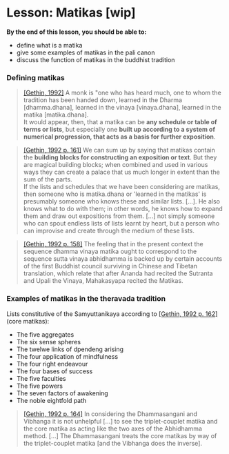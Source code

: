 # Lesson: Matikas [wip]

**By the end of this lesson, you should be able to:**
- define what is a matika
- give some examples of matikas in the pali canon
- discuss the function of matikas in the buddhist tradition


### Defining matikas
> [\[Gethin, 1992\]](@Gethin1992) A monk is "one who has heard much, one to whom the tradition has been handed down, learned in the Dharma [dhamma.dhana], learned in the vinaya [vinaya.dhana], learned in the matika [matika.dhana].  
It would appear, then, that a matika can be **any schedule or table of terms or lists**, but especially one **built up according to a system of numerical progression, that acts as a basis for further exposition**.

> [\[Gethin, 1992 p. 161\]](@Gethin1992) We can sum up by saying that matikas contain the **building blocks for constructing an exposition or text**. But they are magical building blocks; when combined and used in various ways they can create a palace that us much longer in extent than the sum of the parts.  
If the lists and schedules that we have been considering are matikas, then someone who is matika.dhana or 'learned in the matikas' is presumably someone who knows these and similar lists. [...]. He also knows what to do with them; in other words, he knows how to expand them and draw out expositions from them. [...] not simply someone who can spout endless lists of lists learnt by heart, but a person who can improvise and create through the medium of these lists.

> [\[Gethin, 1992 p. 158\]](@Gethin1992) The feeling that in the present context the sequence dhamma vinaya matika ought to correspond to the sequence sutta vinaya abhidhamma is backed up by certain accounts of the first Buddhist council surviving in Chinese and Tibetan translation, which relate that after Ananda had recited the Sutranta and Upali the Vinaya, Mahakasyapa recited the Matikas.


### Examples of matikas in the theravada tradition

Lists constitutive of the Samyuttanikaya according to [\[Gethin, 1992 p. 162\]](@Gethin1992) (core matikas):
- The five aggregates
- The six sense spheres
- The twelwe links of dpendeng arising
- The four application of mindfulness
- The four right endeavour
- The four bases of success
- The five faculties
- The five powers
- The seven factors of awakening
- The noble eightfold path

> [\[Gethin, 1992 p. 164\]](@Gethin1992) In considering the Dhammasangani and Vibhanga it is not unhelpful [...] to see the triplet-couplet matika and the core matika as acting like the two axes of the Abhidhamma method. [...] The Dhammasangani treats the core matikas by way of the triplet-couplet matika [and the Vibhanga does the inverse].



[@Gethin1992]: https://research-information.bristol.ac.uk/en/publications/the-matikas-memorization-mindfulness-and-the-list(87ef71c8-1f15-439f-bc28-9d821dc5fa73).html "Gethin RML. The Matikas: Memorization, Mindfulness and the List. In Gyatso J, editor, In the Mirror of Memory (Reflections on Mindfulness and Remembrance in Indian & Tibetan Buddhism). State University of New York. 1992. p. 149 - 172."
